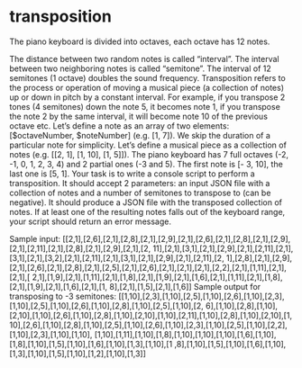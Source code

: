 # transposition
The piano keyboard is divided into octaves, each octave has 12 notes.

The distance between two random notes is called “interval”. The interval between two neighboring
notes is called “semitone”. The interval of 12 semitones (1 octave) doubles the sound frequency.
Transposition refers to the process or operation of moving a musical piece (a collection of notes) up or
down in pitch by a constant interval. For example, if you transpose 2 tones (4 semitones) down the note
5, it becomes note 1, if you transpose the note 2 by the same interval, it will become note 10 of the
previous octave etc.
Let’s define a note as an array of two elements: [$octaveNumber, $noteNumber] (e.g. [1, 7]). We skip
the duration of a particular note for simplicity.
Let’s define a musical piece as a collection of notes (e.g. [[2, 1], [1, 10], [1, 5]]).
The piano keyboard has 7 full octaves (-2, -1, 0, 1, 2, 3, 4) and 2 partial ones (-3 and 5). The first note is [-
3, 10], the last one is [5, 1].
Your task is to write a console script to perform a transposition. It should accept 2 parameters: an input
JSON file with a collection of notes and a number of semitones to transpose to (can be negative). It
should produce a JSON file with the transposed collection of notes. If at least one of the resulting notes
falls out of the keyboard range, your script should return an error message.

Sample input:
[[2,1],[2,6],[2,1],[2,8],[2,1],[2,9],[2,1],[2,6],[2,1],[2,8],[2,1],[2,9],[2,1],[2,11],[2,1],[2,8],[2,1],[2,9],[2,1],[2,
11],[2,1],[3,1],[2,1],[2,9],[2,1],[2,11],[2,1],[3,1],[2,1],[3,2],[2,1],[2,11],[2,1],[3,1],[2,1],[2,9],[2,1],[2,11],[2,
1],[2,8],[2,1],[2,9],[2,1],[2,6],[2,1],[2,8],[2,1],[2,5],[2,1],[2,6],[2,1],[2,1],[2,1],[2,2],[2,1],[1,11],[2,1],[2,1],[
2,1],[1,9],[2,1],[1,11],[2,1],[1,8],[2,1],[1,9],[2,1],[1,6],[2,1],[1,11],[2,1],[1,8],[2,1],[1,9],[2,1],[1,6],[2,1],[1,
8],[2,1],[1,5],[2,1],[1,6]]
Sample output for transposing to -3 semitones:
[[1,10],[2,3],[1,10],[2,5],[1,10],[2,6],[1,10],[2,3],[1,10],[2,5],[1,10],[2,6],[1,10],[2,8],[1,10],[2,5],[1,10],[2,
6],[1,10],[2,8],[1,10],[2,10],[1,10],[2,6],[1,10],[2,8],[1,10],[2,10],[1,10],[2,11],[1,10],[2,8],[1,10],[2,10],[1,
10],[2,6],[1,10],[2,8],[1,10],[2,5],[1,10],[2,6],[1,10],[2,3],[1,10],[2,5],[1,10],[2,2],[1,10],[2,3],[1,10],[1,10],
[1,10],[1,11],[1,10],[1,8],[1,10],[1,10],[1,10],[1,6],[1,10],[1,8],[1,10],[1,5],[1,10],[1,6],[1,10],[1,3],[1,10],[1
,8],[1,10],[1,5],[1,10],[1,6],[1,10],[1,3],[1,10],[1,5],[1,10],[1,2],[1,10],[1,3]]
